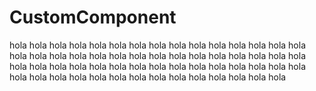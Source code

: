 # CustomComponent
hola
hola
hola
hola
hola
hola
hola
hola
hola
hola
hola
hola
hola
hola
hola
hola
hola
hola
hola
hola
hola
hola
hola
hola
hola
hola
hola
hola
hola
hola
hola
hola
hola
hola
hola
hola
hola
hola
hola
hola
hola
hola
hola
hola
hola
hola
hola
hola
hola
hola
hola
hola
hola
hola
hola
hola
hola
hola
hola
